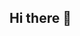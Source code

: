 ## Hi there 👋

<!--
**Isloma26/Isloma26** is a ✨ _special_ ✨ repository because its `README.md` (this file) appears on your GitHub profile.

## Soy un Aspirante a analista de datos, Cuento con una fomración en el BootCamp de TripleTen

